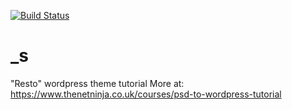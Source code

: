 [![Build Status](https://travis-ci.org/Automattic/_s.svg?branch=master)](https://travis-ci.org/Automattic/_s)

_s
===

"Resto" wordpress theme tutorial
More at: https://www.thenetninja.co.uk/courses/psd-to-wordpress-tutorial

